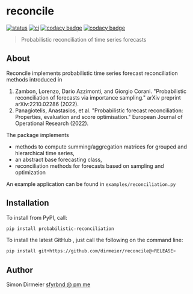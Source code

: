 # reconcile

[![status](http://www.repostatus.org/badges/latest/concept.svg)](http://www.repostatus.org/#concept)
[![ci](https://github.com/dirmeier/reconcile/actions/workflows/ci.yaml/badge.svg)](https://github.com/dirmeier/reconcile/actions/workflows/ci.yaml)
[![codacy badge](https://app.codacy.com/project/badge/Grade/f0a254348e894c7c85b4e979bc81f1d9)](https://www.codacy.com/gh/dirmeier/reconcile/dashboard?utm_source=github.com&amp;utm_medium=referral&amp;utm_content=dirmeier/reconcile&amp;utm_campaign=Badge_Grade)
[![codacy badge](https://app.codacy.com/project/badge/Coverage/f0a254348e894c7c85b4e979bc81f1d9)](https://www.codacy.com/gh/dirmeier/reconcile/dashboard?utm_source=github.com&utm_medium=referral&utm_content=dirmeier/reconcile&utm_campaign=Badge_Coverage)

> Probabilistic reconciliation of time series forecasts

## About

Reconcile implements probabilistic time series forecast reconciliation methods introduced in

1) Zambon, Lorenzo, Dario Azzimonti, and Giorgio Corani. "Probabilistic reconciliation of forecasts via importance sampling." arXiv preprint arXiv:2210.02286 (2022).
2) Panagiotelis, Anastasios, et al. "Probabilistic forecast reconciliation: Properties, evaluation and score optimisation." European Journal of Operational Research (2022).

The package implements

- methods to compute summing/aggregation matrices for grouped and hierarchical time series,
- an abstract base forecasting class,
- reconciliation methods for forecasts based on sampling and optimization

An example application can be found in `examples/reconciliation.py`

## Installation


To install from PyPI, call:

```bash
pip install probabilistic-reconciliation
```

To install the latest GitHub <RELEASE>, just call the following on the
command line:

```bash
pip install git+https://github.com/dirmeier/reconcile@<RELEASE>
```

## Author

Simon Dirmeier <a href="mailto:sfyrbnd @ pm me">sfyrbnd @ pm me</a>
